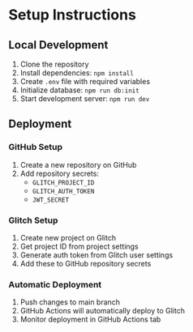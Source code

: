 # Setup Instructions

## Local Development
1. Clone the repository
2. Install dependencies: `npm install`
3. Create `.env` file with required variables
4. Initialize database: `npm run db:init`
5. Start development server: `npm run dev`

## Deployment
### GitHub Setup
1. Create a new repository on GitHub
2. Add repository secrets:
   - `GLITCH_PROJECT_ID`
   - `GLITCH_AUTH_TOKEN`
   - `JWT_SECRET`

### Glitch Setup
1. Create new project on Glitch
2. Get project ID from project settings
3. Generate auth token from Glitch user settings
4. Add these to GitHub repository secrets

### Automatic Deployment
1. Push changes to main branch
2. GitHub Actions will automatically deploy to Glitch
3. Monitor deployment in GitHub Actions tab
